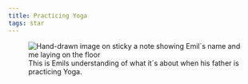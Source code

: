```yaml
---
title: Practicing Yoga
tags: star
---
```

<figure>
<img alt="Hand-drawn image on sticky a note showing Emil´s name and me laying on the floor" src="/img/emil-drawing/IMG_0691.jpg">
<figcaption>This is Emils understanding of what it´s about when his father is practicing Yoga.</figcaption>
</figure>
